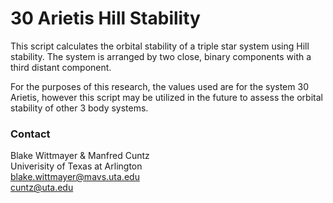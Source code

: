 # 30 Arietis Hill Stability
This script calculates the orbital stability of a triple star system using Hill stability. The system is arranged by two close, binary components with a third distant component.  

For the purposes of this research, the values used are for the system 30 Arietis, however this script may be utilized in the future to assess the orbital stability of other 3 body systems.  
  
### Contact
Blake Wittmayer & Manfred Cuntz  
Univerisity of Texas at Arlington  
blake.wittmayer@mavs.uta.edu  
cuntz@uta.edu  
